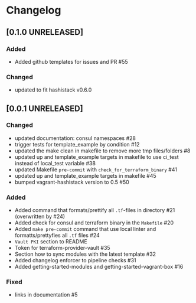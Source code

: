 # Changelog

## [0.1.0 UNRELEASED]

### Added
- Added github templates for issues and PR #55

### Changed

- updated to fit hashistack v0.6.0

## [0.0.1 UNRELEASED]

### Changed

- updated documentation: consul namespaces #28
- trigger tests for template_example by condition #12
- updated the make clean in makefile to remove more tmp files/folders #8
- updated up and template_example targets in makefile to use ci_test instead of local_test variable #38
- updated Makefile `pre-commit` with `check_for_terraform_binary` #41
- updated up and template_example targets in makefile #45
- bumped vagrant-hashistack version to 0.5 #50

### Added

- Added command that formats/prettify all `.tf`-files in directory #21 (overwritten by #24)
- Added check for consul and terraform binary in the `Makefile` #20
- Added `make pre-commit` command that use local linter and formatts/prettyfies all `.tf` files #24
- `Vault PKI` section to README
- Token for terraform-provider-vault #35
- Section how to sync modules with the latest template #32
- Added changelog enforcer to pipeline checks #31
- Added getting-started-modules and getting-started-vagrant-box #16

### Fixed

- links in documentation #5
